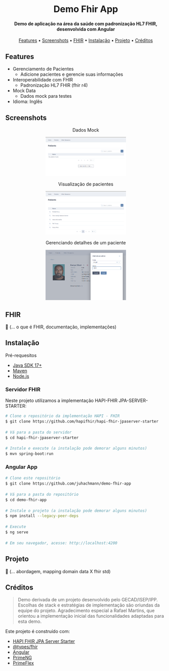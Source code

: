 
<h1 align="center">
  <br>
  <img src="" alt="">
  <br>
  Demo Fhir App
  <br>
</h1>

<h4 align="center">Demo de aplicação na área da saúde com padronização HL7 FHIR, desenvolvida com Angular</h4>

<p align="center">
  <a href="#features">Features</a> •
  <a href="#screenshots">Screenshots</a> •
  <a href="#FHIR">FHIR</a> •
  <a href="#instalação">Instalação</a> •
  <a href="#projeto">Projeto</a> •
  <a href="#créditos">Créditos</a>
</p>


## Features

* Gerenciamento de Pacientes
  - Adicione pacientes e gerencie suas informações
* Interoperabilidade com FHIR
  - Padronização HL7 FHIR (fhir r4)
* Mock Data
  - Dados mock para testes
* Idioma: Inglês

## Screenshots

<div align="center">
  <p>Dados Mock</p>
  <img src='docs/screenshots/screen01.png' width="50%" height="50%" alt="Screen 01" />
</div>

<div align="center">
  <p>Visualização de pacientes</p>
  <img src='docs/screenshots/screen02.png' width="50%" height="50%" alt="Screen 02" />
</div>

<div align="center">
  <p>Gerenciando detalhes de um paciente</p>
  <img src='docs/screenshots/screen05.png' width="50%" height="50%" alt="Screen 04" />
</div>

## FHIR

🚧 (... o que é FHIR, documentação, implementações)

## Instalação

Pré-requesitos
- [Java SDK 17+](https://openjdk.org/projects/jdk/17/)
- [Maven](https://maven.apache.org/)
- [Node.js](https://nodejs.org)  

### Servidor FHIR

Neste projeto utilizamos a implementação HAPI-FHIR JPA-SERVER-STARTER:

```bash
# Clone o repositório da implementação HAPI - FHIR
$ git clone https://github.com/hapifhir/hapi-fhir-jpaserver-starter

# Vá para a pasta do servidor
$ cd hapi-fhir-jpaserver-starter

# Instale e execute (a instalação pode demorar alguns minutos)
$ mvn spring-boot:run
```

### Angular App

```bash
# Clone este repositório
$ git clone https://github.com/juhachmann/demo-fhir-app

# Vá para a pasta do repositório
$ cd demo-fhir-app

# Instale o projeto (a instalação pode demorar alguns minutos)
$ npm install --legacy-peer-deps

# Execute
$ ng serve

# Em seu navegador, acesse: http://localhost:4200
```

## Projeto

🚧 (... abordagem, mapping domain data X fhir std)

## Créditos

> Demo derivada de um projeto desenvolvido pelo GECAD/ISEP/IPP. Escolhas de stack e estratégias de implementação são oriundas da equipe do projeto. Agradecimento especial a Rafael Martins, que orientou a implementação inicial das funcionalidades adaptadas para esta demo. 

Este projeto é construído com:

- [HAPI FHIR JPA Server Starter](https://hapifhir.io/hapi-fhir/docs/server_jpa/introduction.html)
- [@types/fhir](https://www.npmjs.com/package/@types/fhir)
- [Angular](https://angular.dev/)
- [PrimeNG](https://primeng.org/)
- [PrimeFlex](https://primeflex.org/)
